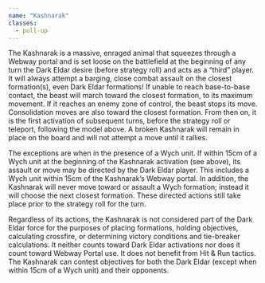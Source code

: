 ```yaml
---
name: "Kashnarak"
classes:
  - pull-up
---
```

The Kashnarak is a massive, enraged animal that squeezes through a Webway portal and is set loose on the battlefield at the beginning of any turn the Dark Eldar desire (before strategy roll) and acts as a <q>third</q> player. It will always attempt a barging, close combat assault on the closest formation(s), even Dark Eldar formations! If unable to reach base-to-base contact, the beast will march toward the closest formation, to its maximum movement. If it reaches an enemy zone of control, the beast stops its move. Consolidation moves are also toward the closest formation. From then on, it is the first activation of subsequent turns, before the strategy roll or teleport, following the model above. A broken Kashnarak will remain in place on the board and will not attempt a move until it rallies.

The exceptions are when in the presence of a Wych unit. If within 15cm of a Wych unit at the beginning of the Kashnarak activation (see above), its assault or move may be directed by the Dark Eldar player. This includes a Wych unit within 15cm of the Kashnarak&rsquo;s Webway portal. In addition, the Kashnarak will never move toward or assault a Wych formation; instead it will choose the next closest formation. These directed actions still take place prior to the strategy roll for the turn.

Regardless of its actions, the Kashnarak is not considered part of the Dark Eldar force for the purposes of placing formations, holding objectives, calculating crossfire, or determining victory conditions and tie-breaker calculations. It neither counts toward Dark Eldar activations nor does it count toward Webway Portal use. It does not benefit from Hit &amp; Run tactics. The Kashnarak can contest objectives for both the Dark Eldar (except when within 15cm of a Wych unit) and their opponents.